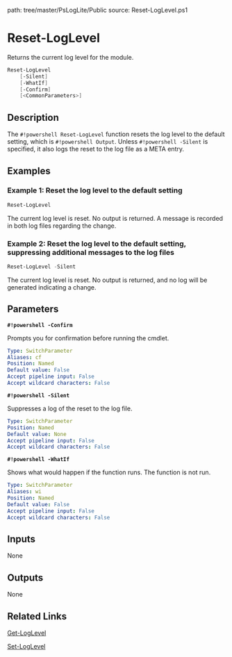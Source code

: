path: tree/master/PsLogLite/Public
source: Reset-LogLevel.ps1

# Reset-LogLevel
Returns the current log level for the module.

```powershell
Reset-LogLevel
    [-Silent]
    [-WhatIf]
    [-Confirm]
    [<CommonParameters>]
```

## Description
The `#!powershell Reset-LogLevel` function resets the log level to the default setting, which is `#!powershell Output`. Unless `#!powershell -Silent` is specified, it also logs the reset to the log file as a META entry.

## Examples

### Example 1: Reset the log level to the default setting

```powershell
Reset-LogLevel
```

The current log level is reset. No output is returned. A message is recorded in both log files regarding the change.

### Example 2: Reset the log level to the default setting, suppressing additional messages to the log files

```powershell
Reset-LogLevel -Silent
```

The current log level is reset. No output is returned, and no log will be generated indicating a change.

## Parameters

__`#!powershell -Confirm`__

Prompts you for confirmation before running the cmdlet.

```yaml
Type: SwitchParameter
Aliases: cf
Position: Named
Default value: False
Accept pipeline input: False
Accept wildcard characters: False
```

__`#!powershell -Silent`__

Suppresses a log of the reset to the log file.

```yaml
Type: SwitchParameter
Position: Named
Default value: None
Accept pipeline input: False
Accept wildcard characters: False
```

__`#!powershell -WhatIf`__

Shows what would happen if the function runs. The function is not run.

```yaml
Type: SwitchParameter
Aliases: wi
Position: Named
Default value: False
Accept pipeline input: False
Accept wildcard characters: False
```

## Inputs

None

## Outputs

None

## Related Links

[Get-LogLevel](./Get-LogLevel.md)

[Set-LogLevel](./Set-LogLevel.md)
